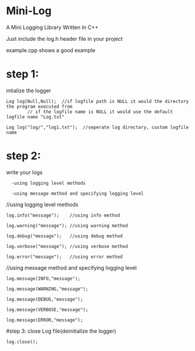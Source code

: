 # Mini-Log
A Mini Logging Library Written In C++

Just include the log.h header file in your project

example.cpp shows a good example

# step 1:
  intialize the logger
  
    Log log(Null,Null);  //if logfile path is NULL it would the directory the program executed from
			// if the logfile name is NULL it would use the default logfile name "Log.txt"
		   
    Log log("log/","log1.txt");  //seperate log directory, custom logfile name
    
# step 2:
   write your logs
   
      -using logging level methods
      
      -using message method and specifying logging level

   //using logging level methods
   
   	log.info("message");	//using info method
   
   	log.warning("message");	//using warning method
   
   	log.debug("message");	//using debug method
   
   	log.verbose("message");	//using verbose method
   
   	log.error("message");	//using error method

   //using message method and specifying logging level
   
   	log.message(INFO,"message");
   
   	log.message(WARNING,"message");
   
   	log.message(DEBUG,"message");
   
   	log.message(VERBOSE,"message");
   
   	log.message(ERROR,"message");
   
#step 3:
  close Log file(deinitialize the logger)
  
  	log.close();
